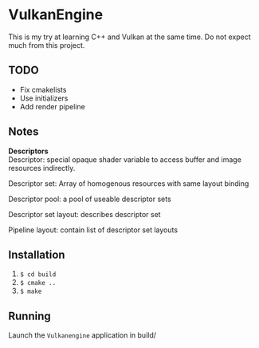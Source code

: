 # VulkanEngine

This is my try at learning C++ and Vulkan at the same time. Do not expect much from this project.

## TODO
- Fix cmakelists
- Use initializers
- Add render pipeline

## Notes
**Descriptors**  
Descriptor: special opaque shader variable to access buffer and image resources indirectly.

Descriptor set: Array of homogenous resources with same layout binding

Descriptor pool: a pool of useable descriptor sets

Descriptor set layout: describes descriptor set

Pipeline layout: contain list of descriptor set layouts

## Installation

1. `$ cd build`
2. `$ cmake ..`
3. `$ make`

## Running

Launch the `Vulkanengine` application in build/
